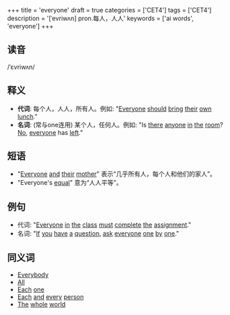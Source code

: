 +++
title = 'everyone'
draft = true
categories = ['CET4']
tags = ['CET4']
description = '[ˈevriwʌn] pron.每人，人人'
keywords = ['ai words', 'everyone']
+++

## 读音
/ˈɛvriwʌn/

## 释义
- **代词**: 每个人，人人，所有人。例如: "[Everyone](/zh/post/everyone/) [should](/zh/post/should/) [bring](/zh/post/bring/) [their](/zh/post/their/) [own](/zh/post/own/) [lunch](/zh/post/lunch/)." 
- **名词**: (常与one连用) 某个人，任何人。例如: "Is [there](/zh/post/there/) [anyone](/zh/post/anyone/) [in](/zh/post/in/) [the](/zh/post/the/) [room](/zh/post/room/)? [No](/zh/post/no/), [everyone](/zh/post/everyone/) has [left](/zh/post/left/)."

## 短语
- "[Everyone](/zh/post/everyone/) [and](/zh/post/and/) [their](/zh/post/their/) [mother](/zh/post/mother/)" 表示“几乎所有人，每个人和他们的家人”。
- "Everyone's [equal](/zh/post/equal/)" 意为“人人平等”。

## 例句
- 代词: "[Everyone](/zh/post/everyone/) [in](/zh/post/in/) [the](/zh/post/the/) [class](/zh/post/class/) [must](/zh/post/must/) [complete](/zh/post/complete/) [the](/zh/post/the/) [assignment](/zh/post/assignment/)."
- 名词: "[If](/zh/post/if/) [you](/zh/post/you/) [have](/zh/post/have/) [a](/zh/post/a/) [question](/zh/post/question/), [ask](/zh/post/ask/) [everyone](/zh/post/everyone/) [one](/zh/post/one/) [by](/zh/post/by/) [one](/zh/post/one/)."

## 同义词
- [Everybody](/zh/post/everybody/)
- [All](/zh/post/all/)
- [Each](/zh/post/each/) [one](/zh/post/one/)
- [Each](/zh/post/each/) [and](/zh/post/and/) [every](/zh/post/every/) [person](/zh/post/person/)
- [The](/zh/post/the/) [whole](/zh/post/whole/) [world](/zh/post/world/)
